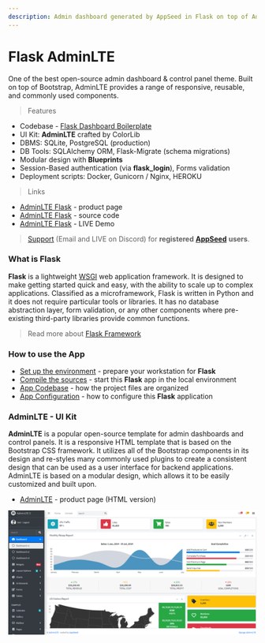 ```yaml
---
description: Admin dashboard generated by AppSeed in Flask on top of AdminLTE Dashboard.
---
```


# Flask AdminLTE

One of the best open-source admin dashboard & control panel theme. Built on top of Bootstrap, AdminLTE provides a range of responsive, reusable, and commonly used components.&#x20;

> Features

* Codebase - [Flask Dashboard Boilerplate](../../boilerplate-code/flask-dashboard.md)
* UI Kit: **AdminLTE** crafted by ColorLib
* DBMS: SQLite, PostgreSQL (production)
* DB Tools: SQLAlchemy ORM, Flask-Migrate (schema migrations)
* Modular design with **Blueprints**
* Session-Based authentication (via **flask\_login**), Forms validation
* Deployment scripts: Docker, Gunicorn / Nginx, HEROKU&#x20;

> Links

* [AdminLTE Flask](https://appseed.us/admin-dashboards/flask-dashboard-adminlte) - product page
* [AdminLTE Flask](https://github.com/app-generator/flask-dashboard-adminlte) - source code&#x20;
* [AdminLTE Flask](https://adminlte-flask.appseed-srv1.com) - LIVE Demo&#x20;

> [Support](https://appseed.us/support) (Email and LIVE on Discord) for **registered** [**AppSeed**](https://appseed.us) **users**.



### What is Flask

**Flask** is a lightweight [WSGI](../../content/what-is/wsgi.md) web application framework. It is designed to make getting started quick and easy, with the ability to scale up to complex applications. Classified as a microframework, Flask is written in Python and it does not require particular tools or libraries. It has no database abstraction layer, form validation, or any other components where pre-existing third-party libraries provide common functions.

> Read more about [Flask Framework](../../content/what-is/flask.md)



### How to use the App

* [Set up the environment](../../boilerplate-code/flask-dashboard.md#environment) - prepare your workstation for **Flask**
* [Compile the sources](../../boilerplate-code/flask-dashboard.md#build-the-app-1) - start this **Flask** app in the local environment
* [App Codebase](../../boilerplate-code/flask-dashboard.md#app-codebase) - how the project files are organized
* [App Configuration](../../boilerplate-code/flask-dashboard.md#app-configuration) - how to configure this **Flask** application



### AdminLTE - UI Kit

**AdminLTE** is a popular open-source template for admin dashboards and control panels. It is a responsive HTML template that is based on the Bootstrap CSS framework. It utilizes all of the Bootstrap components in its design and re-styles many commonly used plugins to create a consistent design that can be used as a user interface for backend applications. AdminLTE is based on a modular design, which allows it to be easily customized and built upon.

* [AdminLTE](https://adminlte.io) - product page (HTML version)

![AdminLTE - Open-source Bootstrap Template.](../../.gitbook/assets/adminlte-dashboard-cover.png)
